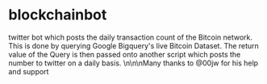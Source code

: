 # blockchainbot
twitter bot which posts the daily transaction count of the Bitcoin network.
This is done by querying Google Bigquery's live Bitcoin Dataset. The return value of the Query is then passed onto another script which posts the number to twitter on a daily basis. \n\n\nMany thanks to @00jw for his help and support 
